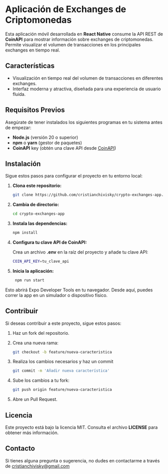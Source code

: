 # Aplicación de Exchanges de Criptomonedas

Esta aplicación móvil desarrollada en **React Native** consume la API REST de **CoinAPI** para mostrar información sobre exchanges de criptomonedas. Permite visualizar el volumen de transacciones en los principales exchanges en tiempo real.

## Características

- Visualización en tiempo real del volumen de transacciones en diferentes exchanges.
- Interfaz moderna y atractiva, diseñada para una experiencia de usuario fluida.

## Requisitos Previos

Asegúrate de tener instalados los siguientes programas en tu sistema antes de empezar:

- **Node.js** (versión 20 o superior)
- **npm** o **yarn** (gestor de paquetes)
- **CoinAPI** key (obtén una clave API desde [CoinAPI](https://www.coinapi.io/))

## Instalación

Sigue estos pasos para configurar el proyecto en tu entorno local:

1. **Clona este repositorio:**

   ```bash
   git clone https://github.com/cristianchivisky/crypto-exchanges-app.git
   ```

2. **Cambia de directorio:**

   ```bash
   cd crypto-exchanges-app
   ```

3. **Instala las dependencias:**

   ```bash
   npm install
   ```

4. **Configura tu clave API de CoinAPI:**

   Crea un archivo **.env** en la raíz del proyecto y añade tu clave API:

   ```bash
   COIN_API_KEY=tu_clave_api
   ```

2. **Inicia la aplicación:**

   ```bash
    npm run start
   ```

Esto abrirá Expo Developer Tools en tu navegador. Desde aquí, puedes correr la app en un simulador o dispositivo físico.

## Contribuir

Si deseas contribuir a este proyecto, sigue estos pasos:

1. Haz un fork del repositorio.

2. Crea una nueva rama:

   ```bash
   git checkout -b feature/nueva-caracteristica
   ```

3. Realiza los cambios necesarios y haz un commit

   ```bash
   git commit -m 'Añadir nueva característica'
   ```

4. Sube los cambios a tu fork:

   ```bash
   git push origin feature/nueva-caracteristica
   ```

5. Abre un Pull Request.


## Licencia

Este proyecto está bajo la licencia MIT. Consulta el archivo **LICENSE** para obtener más información.

## Contacto

Si tienes alguna pregunta o sugerencia, no dudes en contactarme a través de [cristianchivisky@gmail.com](mailto:cristianchivisky@gmail.com)